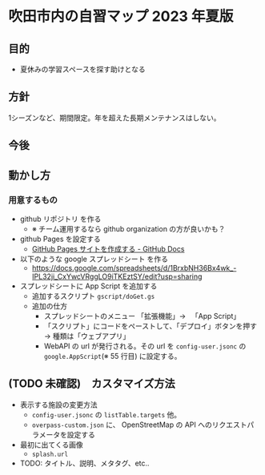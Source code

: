 # 吹田市内の自習マップ 2023 年夏版

## 目的
* 夏休みの学習スペースを探す助けとなる

## 方針
1シーズンなど、期間限定。年を超えた長期メンテナンスはしない。

## 今後


## 動かし方

### 用意するもの

- github リポジトリ を作る
  - ※ チーム運用するなら github organization の方が良いかも？
- github Pages を設定する
  - [GitHub Pages サイトを作成する - GitHub Docs](https://docs.github.com/ja/pages/getting-started-with-github-pages/creating-a-github-pages-site)
- 以下のような google スプレッドシート を作る
  - https://docs.google.com/spreadsheets/d/1BrxbNH36Bx4wk_-IPL32ji_CxYwcVRggLO9iTKEztSY/edit?usp=sharing
- スプレッドシートに App Script を追加する
  - 追加するスクリプト `gscript/doGet.gs`
  - 追加の仕方
    - スプレッドシートのメニュー 「拡張機能」→ 　「App Script」
    - 「スクリプト」にコードをペーストして、「デプロイ」ボタンを押す → 種類は「ウェブアプリ」
    - WebAPI の url が発行される。その url を `config-user.jsonc` の `google.AppScript`(※ 55 行目) に設定する。

## (TODO 未確認)　カスタマイズ方法

- 表示する施設の変更方法
  - `config-user.jsonc` の `listTable.targets` 他。
  - `overpass-custom.json` に、 OpenStreetMap の API へのリクエストパラメータを設定する
- 最初に出てくる画像
  - `splash.url`
- TODO: タイトル、説明、メタタグ、etc..
